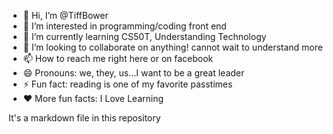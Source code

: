 - 👋 Hi, I’m @TiffBower
- 👀 I’m interested in programming/coding front end
- 🌱 I’m currently learning CS50T, Understanding Technology
- 💞️ I’m looking to collaborate on anything! cannot wait to understand more
- 📫 How to reach me right here or on facebook
- 😄 Pronouns: we, they, us...I want to be a great leader
- ⚡ Fun fact: reading is one of my favorite passtimes
- ❤️ More fun facts: I Love Learning  

<!---
TiffBower/TiffBower is a ✨ special ✨ repository because its `README.md` (this file) appears on your GitHub profile.
You can click the Preview link to take a look at your changes.
--->
It's a markdown file in this repository
